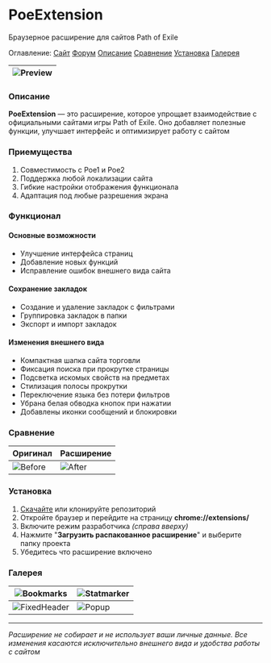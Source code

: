 # PoeExtension
Браузерное расширение для сайтов Path of Exile

Оглавление:
[Сайт](https://custompoe.ru)
[Форум](https://ru.pathofexile.com/forum/view-thread/3703253)
[Описание](#Описание)
[Сравнение](#Сравнение)
[Установка](#Установка)
[Галерея](#Галерея)

| ![Preview](https://custompoe.ru/img/screens/trade/tradePreview.png) |
|-------------|

### Описание
**PoeExtension** — это расширение, которое упрощает взаимодействие с официальными сайтами игры Path of Exile. Оно добавляет полезные функции, улучшает интерфейс и оптимизирует работу с сайтом

### Приемущества
1. Совместимость с Poe1 и Poe2
2. Поддержка любой локализации сайта
3. Гибкие настройки отображения функционала
4. Адаптация под любые разрешения экрана

### Функционал
#### Основные возможности
- Улучшение интерфейса страниц
- Добавление новых функций
- Исправление ошибок внешнего вида сайта
#### Сохранение закладок
- Создание и удаление закладок с фильтрами
- Группировка закладок в папки
- Экспорт и импорт закладок
#### Изменения внешнего вида
- Компактная шапка сайта торговли
- Фиксация поиска при прокрутке страницы
- Подсветка искомых свойств на предметах
- Стилизация полосы прокрутки
- Переключение языка без потери фильтров
- Убрана белая обводка кнопок при нажатии
- Добавлены иконки сообщений и блокировки

### Сравнение
| Оригинал | Расширение |
|-------------|-------------|
| ![Before](https://custompoe.ru/img/screens/trade/tradeBefore.png) | ![After](https://custompoe.ru/img/screens/trade/tradeAfter.png) |

### Установка
1. [Скачайте](https://github.com/BeardedMark/PoeExtension/archive/refs/heads/main.zip) или клонируйте репозиторий 
2. Откройте браузер и перейдите на страницу **chrome://extensions/**
3. Включите режим разработчика *(справа вверху)*
4. Нажмите "**Загрузить распакованное расширение**" и выберите папку проекта
4. Убедитесь что расширение включено

### Галерея
| ![Bookmarks](https://custompoe.ru/img/screens/trade/bookmarks.png) | ![Statmarker](https://custompoe.ru/img/screens/trade/statmarker.png) |
|-------------|-------------|
| ![FixedHeader](https://custompoe.ru/img/screens/trade/fixedHeader.png) | ![Popup](https://custompoe.ru/img/screens/trade/popup.png) |

---
*Расширение не собирает и не использует ваши личные данные. Все изменения касаются исключительно внешнего вида и удобства работы с сайтом*
